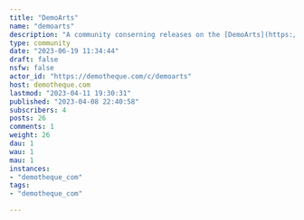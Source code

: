 ```yaml
---
title: "DemoArts" 
name: "demoarts"
description: "A community conserning releases on the [DemoArts](https://demoarts.media) website"
type: community
date: "2023-06-19 11:34:44"
draft: false
nsfw: false
actor_id: "https://demotheque.com/c/demoarts"
host: demotheque.com
lastmod: "2023-04-11 19:30:31"
published: "2023-04-08 22:40:58"
subscribers: 4
posts: 26
comments: 1
weight: 26
dau: 1
wau: 1
mau: 1
instances:
- "demotheque_com"
tags: 
- "demotheque_com"

---
```


